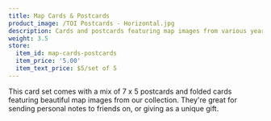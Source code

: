 ```yaml
---
title: Map Cards & Postcards
product_image: /TOI Postcards - Horizontal.jpg
description: Cards and postcards featuring map images from various years
weight: 3.5
store:
  item_id: map-cards-postcards
  item_price: '5.00'
  item_text_price: $5/set of 5
---
```


This card set comes with a mix of 7 x 5 postcards and folded cards featuring beautiful map images from our collection. They're great for sending personal notes to friends on, or giving as a unique gift.
